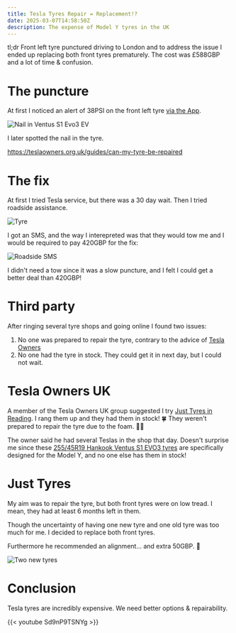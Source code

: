 ```yaml
---
title: Tesla Tyres Repair = Replacement!?
date: 2025-03-07T14:58:50Z
description: The expense of Model Y tyres in the UK
---
```


tl;dr Front left tyre punctured driving to London and to address the issue I ended up replacing both front tyres prematurely. The cost was £588GBP and a lot of time & confusion.

# The puncture

At first I noticed an alert of 38PSI on the front left tyre [via the App](https://s.natalian.org/2025-03-07/deflating.png).

<img src="https://s.natalian.org/2025-03-07/nail-t1.jpeg" alt="Nail in Ventus S1 Evo3 EV" />

I later spotted the nail in the tyre.

https://teslaowners.org.uk/guides/can-my-tyre-be-repaired

# The fix

At first I tried Tesla service, but there was a 30 day wait. Then I tried roadside assistance.

<img src="https://s.natalian.org/2025-03-07/roadside.png" alt="Tyre" />

I got an SMS, and the way I interepreted was that they would tow me and I would be required to pay 420GBP for the fix: 

<img src="https://s.natalian.org/2025-03-07/420.jpeg" alt="Roadside SMS" />

I didn't need a tow since it was a slow puncture, and I felt I could get a better deal than 420GBP!

# Third party

After ringing several tyre shops and going online I found two issues:

1. No one was prepared to repair the tyre, contrary to the advice of [Tesla Owners](https://teslaowners.org.uk/guides/can-my-tyre-be-repaired)
2. No one had the tyre in stock. They could get it in next day, but I could not wait.

# Tesla Owners UK

A member of the Tesla Owners UK group suggested I try [Just Tyres in Reading](https://maps.app.goo.gl/8ocVEDgTww9t5zgk8). I rang them up and they had them in stock! 🍀 They weren't prepared to repair the tyre due to the foam. 🤷‍♂️

The owner said he had several Teslas in the shop that day. Doesn't surprise me since these [255/45R19 Hankook Ventus S1 EVO3 tyres](https://www.hankooktire.com/uk/en/tire/ventus/s1evo3ev.html) are specifically designed for the Model Y, and no one else has them in stock!

# Just Tyres

My aim was to repair the tyre, but both front tyres were on low tread. I mean, they had at least 6 months left in them.

Though the uncertainty of having one new tyre and one old tyre was too much for me. I decided to replace both front tyres.

Furthermore he recommended an alignment... and extra 50GBP. 💸

<img src="https://s.natalian.org/2025-03-07/justevo3.jpeg" alt="Two new tyres" />

# Conclusion

Tesla tyres are incredibly expensive. We need better options & repairability.

{{< youtube Sd9nP9TSNYg >}}
